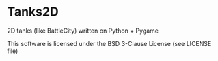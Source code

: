 # Tanks2D
2D tanks (like BattleCity) written on Python + Pygame

This software is licensed under the BSD 3-Clause License (see LICENSE file)
